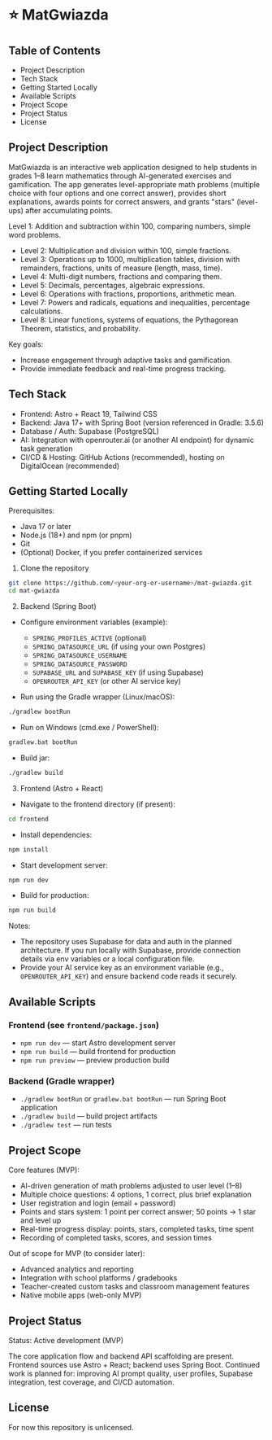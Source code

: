 # ⭐ MatGwiazda

## Table of Contents
- Project Description
- Tech Stack
- Getting Started Locally
- Available Scripts
- Project Scope
- Project Status
- License

<a name="project-description"></a>
## Project Description
MatGwiazda is an interactive web application designed to help students in grades 1–8 learn mathematics through AI-generated exercises and gamification.
The app generates level-appropriate math problems (multiple choice with four options and one correct answer), provides short explanations,
awards points for correct answers, and grants "stars" (level-ups) after accumulating points.

Level 1: Addition and subtraction within 100, comparing numbers, simple word problems.
- Level 2: Multiplication and division within 100, simple fractions.
- Level 3: Operations up to 1000, multiplication tables, division with remainders, fractions, units of measure (length, mass, time).
- Level 4: Multi-digit numbers, fractions and comparing them.
- Level 5: Decimals, percentages, algebraic expressions.
- Level 6: Operations with fractions, proportions, arithmetic mean.
- Level 7: Powers and radicals, equations and inequalities, percentage calculations.
- Level 8: Linear functions, systems of equations, the Pythagorean Theorem, statistics, and probability.

Key goals:
- Increase engagement through adaptive tasks and gamification.
- Provide immediate feedback and real-time progress tracking.

<a name="tech-stack"></a>
## Tech Stack
- Frontend: Astro + React 19, Tailwind CSS
- Backend: Java 17+ with Spring Boot (version referenced in Gradle: 3.5.6)
- Database / Auth: Supabase (PostgreSQL)
- AI: Integration with openrouter.ai (or another AI endpoint) for dynamic task generation
- CI/CD & Hosting: GitHub Actions (recommended), hosting on DigitalOcean (recommended)

<a name="getting-started-locally"></a>
## Getting Started Locally
Prerequisites:
- Java 17 or later
- Node.js (18+) and npm (or pnpm)
- Git
- (Optional) Docker, if you prefer containerized services

1. Clone the repository

```bash
git clone https://github.com/<your-org-or-username>/mat-gwiazda.git
cd mat-gwiazda
```

2. Backend (Spring Boot)

- Configure environment variables (example):
  - `SPRING_PROFILES_ACTIVE` (optional)
  - `SPRING_DATASOURCE_URL` (if using your own Postgres)
  - `SPRING_DATASOURCE_USERNAME`
  - `SPRING_DATASOURCE_PASSWORD`
  - `SUPABASE_URL` and `SUPABASE_KEY` (if using Supabase)
  - `OPENROUTER_API_KEY` (or other AI service key)

- Run using the Gradle wrapper (Linux/macOS):

```bash
./gradlew bootRun
```

- Run on Windows (cmd.exe / PowerShell):

```cmd
gradlew.bat bootRun
```

- Build jar:

```bash
./gradlew build
```

3. Frontend (Astro + React)

- Navigate to the frontend directory (if present):

```bash
cd frontend
```

- Install dependencies:

```bash
npm install
```

- Start development server:

```bash
npm run dev
```

- Build for production:

```bash
npm run build
```

Notes:
- The repository uses Supabase for data and auth in the planned architecture. If you run locally with Supabase, provide connection details via env variables or a local configuration file.
- Provide your AI service key as an environment variable (e.g., `OPENROUTER_API_KEY`) and ensure backend code reads it securely.

<a name="available-scripts"></a>
## Available Scripts

### Frontend (see `frontend/package.json`)
- `npm run dev` — start Astro development server
- `npm run build` — build frontend for production
- `npm run preview` — preview production build

### Backend (Gradle wrapper)
- `./gradlew bootRun` or `gradlew.bat bootRun` — run Spring Boot application
- `./gradlew build` — build project artifacts
- `./gradlew test` — run tests

<a name="project-scope"></a>
## Project Scope
Core features (MVP):
- AI-driven generation of math problems adjusted to user level (1–8)
- Multiple choice questions: 4 options, 1 correct, plus brief explanation
- User registration and login (email + password)
- Points and stars system: 1 point per correct answer; 50 points → 1 star and level up
- Real-time progress display: points, stars, completed tasks, time spent
- Recording of completed tasks, scores, and session times

Out of scope for MVP (to consider later):
- Advanced analytics and reporting
- Integration with school platforms / gradebooks
- Teacher-created custom tasks and classroom management features
- Native mobile apps (web-only MVP)

<a name="project-status"></a>
## Project Status
Status: Active development (MVP)

The core application flow and backend API scaffolding are present. Frontend sources use Astro + React; backend uses Spring Boot. Continued work is planned for: improving AI prompt quality, user profiles, Supabase integration, test coverage, and CI/CD automation.

<a name="license"></a>
## License
For now this repository is unlicensed.
